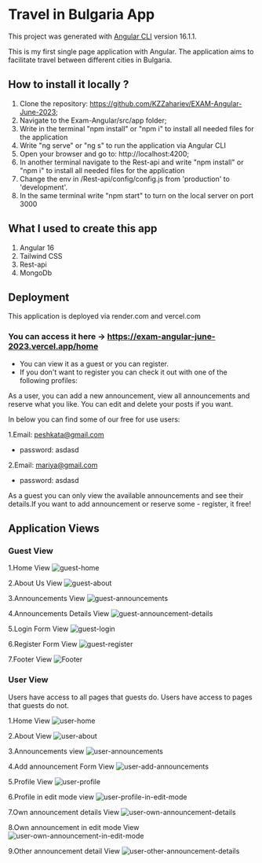 # Travel in Bulgaria App

This project was generated with [Angular CLI](https://github.com/angular/angular-cli) version 16.1.1.

This is my first single page application with Angular. The application aims to facilitate travel between different cities in Bulgaria.

## How to install it locally ?
1. Clone the repository: https://github.com/KZZahariev/EXAM-Angular-June-2023;
2. Navigate to the Exam-Angular/src/app folder;
3. Write in the terminal "npm install" or "npm i" to install all needed files for the application
4. Write "ng serve" or "ng s" to run the application via Angular CLI
5. Open your browser and go to: http://localhost:4200;
6. In another terminal navigate to the Rest-api and write "npm install" or "npm i" to install all needed files for the application
7. Change the env in /Rest-api/config/config.js from 'production' to 'development'. 
7. In the same terminal write "npm start" to turn on the local server on port 3000

## What I used to create this app
1. Angular 16
2. Tailwind CSS
3. Rest-api
4. MongoDb


## Deployment
This application is deployed via render.com and vercel.com
### You can access it here -> https://exam-angular-june-2023.vercel.app/home
- You can view it as a guest or you can register.
- If you don't want to register you can check it out with one of the following profiles:

As a user, you can add a new announcement, view all announcements and reserve what you like. You can edit and delete your posts if you want. 
  
  In below you can find some of our free for use users:

1.Email: peshkata@gmail.com
  - password: asdasd

2.Email: mariya@gmail.com
  - password: asdasd
  
As a guest you can only view the available announcements and see their details.If you want to add announcement or reserve some - register, it free!

## Application Views

### Guest View
  1.Home View
  ![guest-home](https://github.com/KZZahariev/EXAM-Angular-June-2023/assets/114062450/c1fe521c-4b80-43ff-a43f-cad12b9da701)

  2.About Us View
  ![guest-about](https://github.com/KZZahariev/EXAM-Angular-June-2023/assets/114062450/ca791290-1618-4b05-8b19-e53f8a4a6fe6)

  3.Announcements View
  ![guest-announcements](https://github.com/KZZahariev/EXAM-Angular-June-2023/assets/114062450/70bab533-8a0a-4707-a444-b27716c3cae9)
  
  4.Announcements Details View
  ![guest-announcement-details](https://github.com/KZZahariev/EXAM-Angular-June-2023/assets/114062450/2823f54f-19e2-4da4-aaf6-e86e743f2389)

  5.Login Form View
  ![guest-login](https://github.com/KZZahariev/EXAM-Angular-June-2023/assets/114062450/4296b2b3-f7e8-4e99-b744-3e12a50d6659)

  6.Register Form View
  ![guest-register](https://github.com/KZZahariev/EXAM-Angular-June-2023/assets/114062450/b1a98140-aeaa-4327-a755-a84e6551ff69)

  7.Footer View
  ![Footer](https://github.com/KZZahariev/EXAM-Angular-June-2023/assets/114062450/c4889968-3c80-4e02-8e2a-f3238d6d77c8)


### User View
Users have access to all pages that guests do. Users have access to pages that guests do not.

1.Home View
![user-home](https://github.com/KZZahariev/EXAM-Angular-June-2023/assets/114062450/f9ca28f0-c007-4462-81b7-21e476a6e40d)

2.About View
![user-about](https://github.com/KZZahariev/EXAM-Angular-June-2023/assets/114062450/20f993e2-19ab-49d1-9ad9-5b4f9d33cf10)

3.Announcements view
![user-announcements](https://github.com/KZZahariev/EXAM-Angular-June-2023/assets/114062450/819aed51-99db-49c7-8d0a-cbfa0fb8d22d)

4.Add announcement Form View
![user-add-announcements](https://github.com/KZZahariev/EXAM-Angular-June-2023/assets/114062450/862e0c46-086c-4c5e-ae47-34eddceb421d)

5.Profile View
![user-profile](https://github.com/KZZahariev/EXAM-Angular-June-2023/assets/114062450/87eac0fd-fa3b-4846-ade8-da6aa009b41b)

6.Profile in edit mode view
![user-profile-in-edit-mode](https://github.com/KZZahariev/EXAM-Angular-June-2023/assets/114062450/498b130e-d240-4f0f-b838-c67b2272bcce)

7.Own announcement details View
![user-own-announcement-details](https://github.com/KZZahariev/EXAM-Angular-June-2023/assets/114062450/f8d169c2-9fcb-459c-a7ca-600266576c17)

8.Own announcement in edit mode View
![user-own-announcement-in-edit-mode](https://github.com/KZZahariev/EXAM-Angular-June-2023/assets/114062450/e7b24c25-ba08-4bff-9ab5-3aba58332d7a)

9.Other announcement detail View
![user-other-announcement-details](https://github.com/KZZahariev/EXAM-Angular-June-2023/assets/114062450/89d6e8e9-7208-4d5e-9926-a1ad2224b24e)
